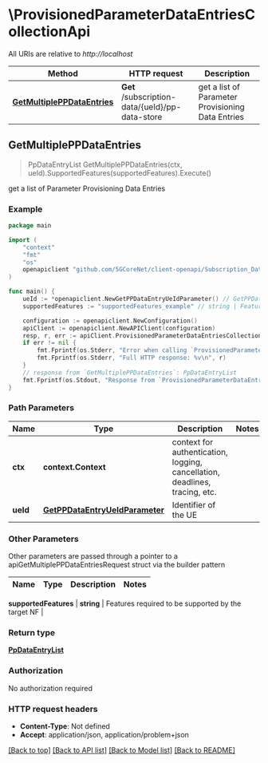 # \ProvisionedParameterDataEntriesCollectionApi

All URIs are relative to *http://localhost*

Method | HTTP request | Description
------------- | ------------- | -------------
[**GetMultiplePPDataEntries**](ProvisionedParameterDataEntriesCollectionApi.md#GetMultiplePPDataEntries) | **Get** /subscription-data/{ueId}/pp-data-store | get a list of Parameter Provisioning Data Entries



## GetMultiplePPDataEntries

> PpDataEntryList GetMultiplePPDataEntries(ctx, ueId).SupportedFeatures(supportedFeatures).Execute()

get a list of Parameter Provisioning Data Entries

### Example

```go
package main

import (
    "context"
    "fmt"
    "os"
    openapiclient "github.com/5GCoreNet/client-openapi/Subscription_Data"
)

func main() {
    ueId := *openapiclient.NewGetPPDataEntryUeIdParameter() // GetPPDataEntryUeIdParameter | Identifier of the UE
    supportedFeatures := "supportedFeatures_example" // string | Features required to be supported by the target NF (optional)

    configuration := openapiclient.NewConfiguration()
    apiClient := openapiclient.NewAPIClient(configuration)
    resp, r, err := apiClient.ProvisionedParameterDataEntriesCollectionApi.GetMultiplePPDataEntries(context.Background(), ueId).SupportedFeatures(supportedFeatures).Execute()
    if err != nil {
        fmt.Fprintf(os.Stderr, "Error when calling `ProvisionedParameterDataEntriesCollectionApi.GetMultiplePPDataEntries``: %v\n", err)
        fmt.Fprintf(os.Stderr, "Full HTTP response: %v\n", r)
    }
    // response from `GetMultiplePPDataEntries`: PpDataEntryList
    fmt.Fprintf(os.Stdout, "Response from `ProvisionedParameterDataEntriesCollectionApi.GetMultiplePPDataEntries`: %v\n", resp)
}
```

### Path Parameters


Name | Type | Description  | Notes
------------- | ------------- | ------------- | -------------
**ctx** | **context.Context** | context for authentication, logging, cancellation, deadlines, tracing, etc.
**ueId** | [**GetPPDataEntryUeIdParameter**](.md) | Identifier of the UE | 

### Other Parameters

Other parameters are passed through a pointer to a apiGetMultiplePPDataEntriesRequest struct via the builder pattern


Name | Type | Description  | Notes
------------- | ------------- | ------------- | -------------

 **supportedFeatures** | **string** | Features required to be supported by the target NF | 

### Return type

[**PpDataEntryList**](PpDataEntryList.md)

### Authorization

No authorization required

### HTTP request headers

- **Content-Type**: Not defined
- **Accept**: application/json, application/problem+json

[[Back to top]](#) [[Back to API list]](../README.md#documentation-for-api-endpoints)
[[Back to Model list]](../README.md#documentation-for-models)
[[Back to README]](../README.md)

